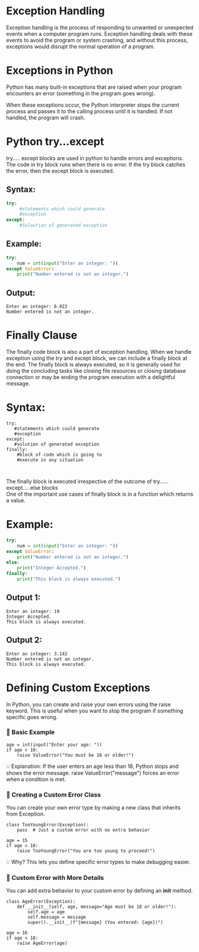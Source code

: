 # Exception Handling
Exception handling is the process of responding to unwanted or unexpected events when a computer program runs. Exception handling deals with these events to avoid the program or system crashing, and without this process, exceptions would disrupt the normal operation of a program.
# Exceptions in Python
Python has many built-in exceptions that are raised when your program encounters an error (something in the program goes wrong).

When these exceptions occur, the Python interpreter stops the current process and passes it to the calling process until it is handled. If not handled, the program will crash.

# Python try...except
try….. except blocks are used in python to handle errors and exceptions. The code in try block runs when there is no error. If the try block catches the error, then the except block is executed. 

 ## Syntax:
 ```python
 try:
      #statements which could generate 
      #exception
except:
      #Soloution of generated exception
```
## Example:
```python
try:
    num = int(input("Enter an integer: "))
except ValueError:
    print("Number entered is not an integer.")
 ```

## Output:
```
Enter an integer: 6.022
Number entered is not an integer.
```



# Finally Clause
The finally code block is also a part of exception handling. When we handle exception using the try and except block, we can include a finally block at the end. The finally block is always executed, so it is generally used for doing the concluding tasks like closing file resources or closing database connection or may be ending the program execution with a delightful message.
# Syntax:
```
try:
   #statements which could generate 
   #exception
except:
   #solution of generated exception
finally:
    #block of code which is going to 
    #execute in any situation
    
   
```
The finally block is executed irrespective of the outcome of try……except…..else blocks\
One of the important use cases of finally block is in a function which returns a value.
# Example:
```python
try:
    num = int(input("Enter an integer: "))
except ValueError:
    print("Number entered is not an integer.")
else:
    print("Integer Accepted.")
finally:
    print("This block is always executed.")
 ```

## Output 1:
```
Enter an integer: 19
Integer Accepted.
This block is always executed.
```
## Output 2:
```
Enter an integer: 3.142
Number entered is not an integer.
This block is always executed.
```

# Defining Custom Exceptions
In Python, you can create and raise your own errors using the raise keyword. This is useful when you want to stop the program if something specific goes wrong.
### 🔹 Basic Example
```
age = int(input("Enter your age: "))
if age < 18:
    raise ValueError("You must be 18 or older!")
```
💡 Explanation:
If the user enters an age less than 18, Python stops and shows the error message.
raise ValueError("message") forces an error when a condition is met.

### 🔹 Creating a Custom Error Class
You can create your own error type by making a new class that inherits from Exception.
```
class TooYoungError(Exception):
    pass  # Just a custom error with no extra behavior

age = 15
if age < 18:
    raise TooYoungError("You are too young to proceed!")
```
💡 Why?
This lets you define specific error types to make debugging easier.

### 🔹 Custom Error with More Details
You can add extra behavior to your custom error by defining an __init__ method.
```
class AgeError(Exception):
    def __init__(self, age, message="Age must be 18 or older!"):
        self.age = age
        self.message = message
        super().__init__(f"{message} (You entered: {age})")

age = 16
if age < 18:
    raise AgeError(age)
```




